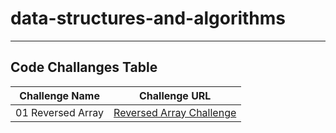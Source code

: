 # data-structures-and-algorithms

---

## Code Challanges Table

| Challenge Name | Challenge URL                                              |
|----------------|------------------------------------------------------------|
| 01 Reversed Array | [Reversed Array Challenge](./CodeChallenge01/Main.java) |
